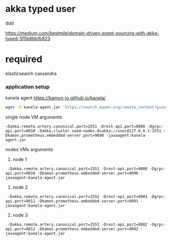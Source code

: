 # akka typed user

ddd

https://medium.com/bestmile/domain-driven-event-sourcing-with-akka-typed-5f5b8bbfb823

# required

elasticsearch
cassandra


### application setup

kanela agent https://kamon-io.github.io/kanela/

```bash
wget -O kanela-agent.jar 'https://search.maven.org/remote_content?g=io.kamon&a=kanela-agent&v=LATEST'
```

single node VM arguments

```
-Dakka.remote.artery.canonical.port=2551 -Drest-api.port=8000 -Dgrpc-api.port=8010 -Dakka.cluster.seed-nodes.0=akka://user@127.0.0.1:2551 -Dkamon.prometheus.embedded-server.port=9090 -javaagent:kanela-agent.jar
```

nodes VMs arguments


1. node 1

```
 -Dakka.remote.artery.canonical.port=2551 -Drest-api.port=8000 -Dgrpc-api.port=8010 -Dkamon.prometheus.embedded-server.port=9090 -javaagent:kanela-agent.jar
```

1. node 2

``` 
 -Dakka.remote.artery.canonical.port=2552 -Drest-api.port=8001 -Dgrpc-api.port=8011 -Dkamon.prometheus.embedded-server.port=9091 -javaagent:kanela-agent.jar
```

1. node 3

```
 -Dakka.remote.artery.canonical.port=2553 -Drest-api.port=8002 -Dgrpc-api.port=8012 -Dkamon.prometheus.embedded-server.port=9092 -javaagent:kanela-agent.jar
```